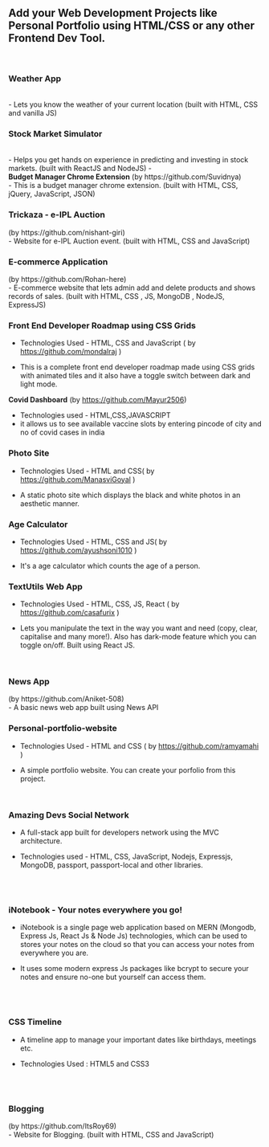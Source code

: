 ## Add your Web Development Projects like Personal Portfolio using HTML/CSS or any other Frontend Dev Tool.

<br>
<b><h3>Weather App</h3></b>
<br>
- Lets you know the weather of your current location (built with HTML, CSS and vanilla JS)

<br>
<b><h3>Stock Market Simulator</h3></b>
<br>
- Helps you get hands on experience in predicting and investing in stock markets. (built with ReactJS and NodeJS)
- <br>
<b>Budget Manager Chrome Extension</b> (by https://github.com/Suvidnya)
<br>
- This is a budget manager chrome extension. (built with HTML, CSS, jQuery, JavaScript, JSON)

<br> 
<b><h3>Trickaza - e-IPL Auction</h3></b> (by https://github.com/nishant-giri)
<br>
- Website for e-IPL Auction event. (built with HTML, CSS and JavaScript)

<br>
<b><h3>E-commerce Application</h3></b> (by https://github.com/Rohan-here)
<br>
- E-commerce website that lets admin add and delete products and shows records of sales. (built with HTML, CSS , JS, MongoDB , NodeJS, ExpressJS)

<br>
<b><h3>Front End Developer Roadmap using CSS Grids</h3></b>

- Technologies Used - HTML, CSS and JavaScript ( by https://github.com/mondalraj )

- This is a complete front end developer roadmap made using CSS grids with animated tiles and it also have a toggle switch between dark and light mode.

<b>Covid Dashboard</b> (by https://github.com/Mayur2506)

- Technologies used - HTML,CSS,JAVASCRIPT
- it allows us to see available vaccine slots by entering pincode of city and no of covid cases in india

<b><h3>Photo Site</h3></b>

- Technologies Used - HTML and CSS( by https://github.com/ManasviGoyal )

- A static photo site which displays the black and white photos in an aesthetic manner.

<b><h3>Age Calculator</h3></b>

- Technologies Used - HTML, CSS and JS( by https://github.com/ayushsoni1010 )

- It's a age calculator which counts the age of a person.

<b><h3>TextUtils Web App</h3></b>

- Technologies Used - HTML, CSS, JS, React ( by https://github.com/casafurix )

- Lets you manipulate the text in the way you want and need (copy, clear, capitalise and many more!). Also has dark-mode feature which you can toggle on/off. Built using React JS.

<br>
<b><h3>News App</h3></b> (by https://github.com/Aniket-508)
<br>
- A basic news web app built using News API

<b><h3>Personal-portfolio-website</h3></b>

- Technologies Used - HTML and CSS ( by https://github.com/ramyamahi )

- A simple portfolio website. You can create your porfolio from this project.
  <br>

<br>
<b><h3>Amazing Devs Social Network</h3></b>

- A full-stack app built for developers network using the MVC architecture.

- Technologies used - HTML, CSS, JavaScript, Nodejs, Expressjs, MongoDB, passport, passport-local and other libraries.

<br>

<br>
<b><h3>iNotebook - Your notes everywhere you go!</h3></b>

- iNotebook is a single page web application based on MERN (Mongodb, Express Js, React Js & Node Js) technologies, which can be used to stores your notes on the cloud so that you can access your notes from everywhere you are.

- It uses some modern express Js packages like bcrypt to secure your notes and ensure no-one but yourself can access them.
<br>

<br>
<b><h3>CSS Timeline</h3></b>

- A timeline app to manage your important dates like birthdays, meetings etc.

- Technologies Used : HTML5 and CSS3 
<br>















































<br>
<b><h3>Blogging</h3></b> (by https://github.com/ItsRoy69)
<br>
- Website for Blogging. (built with HTML, CSS and JavaScript)

